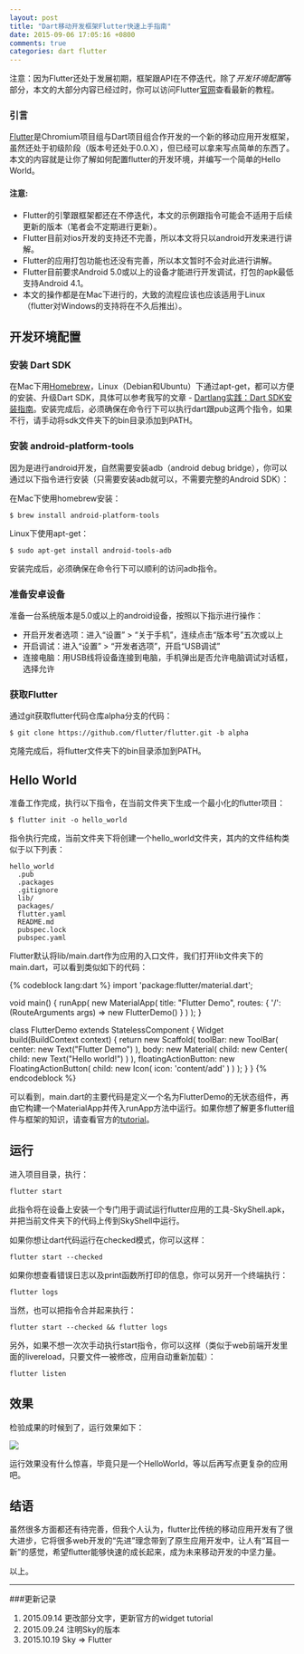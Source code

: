 ```yaml
---
layout: post
title: "Dart移动开发框架Flutter快速上手指南"
date: 2015-09-06 17:05:16 +0800
comments: true
categories: dart flutter
---
```

注意：因为Flutter还处于发展初期，框架跟API在不停迭代，除了*开发环境配置*等部分，本文的大部分内容已经过时，你可以访问Flutter[官网](http://flutter.io)查看最新的教程。

### 引言
[Flutter](http://flutter.io/)是Chromium项目组与Dart项目组合作开发的一个新的移动应用开发框架，虽然还处于初级阶段（版本号还处于0.0.X），但已经可以拿来写点简单的东西了。本文的内容就是让你了解如何配置flutter的开发环境，并编写一个简单的Hello World。

#### 注意:
* Flutter的引擎跟框架都还在不停迭代，本文的示例跟指令可能会不适用于后续更新的版本（笔者会不定期进行更新）。
* Flutter目前对ios开发的支持还不完善，所以本文将只以android开发来进行讲解。
* Flutter的应用打包功能也还没有完善，所以本文暂时不会对此进行讲解。
* Flutter目前要求Android 5.0或以上的设备才能进行开发调试，打包的apk最低支持Android 4.1。
* 本文的操作都是在Mac下进行的，大致的流程应该也应该适用于Linux（flutter对Windows的支持将在不久后推出）。

## 开发环境配置

### 安装 Dart SDK
在Mac下用[Homebrew](http://brew.sh/)，Linux（Debian和Ubuntu）下通过apt-get，都可以方便的安装、升级Dart SDK，具体可以参考我写的文章 - [Dartlang实践：Dart SDK安装指南](http://jarontai.github.io/blog/2015/08/21/dart-sdk-auto-installtion/)。安装完成后，必须确保在命令行下可以执行dart跟pub这两个指令，如果不行，请手动将sdk文件夹下的bin目录添加到PATH。

### 安装 android-platform-tools
因为是进行android开发，自然需要安装adb（android debug bridge），你可以通过以下指令进行安装（只需要安装adb就可以，不需要完整的Android SDK）：
<!-- more -->

在Mac下使用homebrew安装：

    $ brew install android-platform-tools

Linux下使用apt-get：

    $ sudo apt-get install android-tools-adb

安装完成后，必须确保在命令行下可以顺利的访问adb指令。

### 准备安卓设备
准备一台系统版本是5.0或以上的android设备，按照以下指示进行操作：

* 开启开发者选项：进入“设置” > “关于手机”，连续点击“版本号”五次或以上
* 开启调试：进入“设置” > “开发者选项”，开启“USB调试”
* 连接电脑：用USB线将设备连接到电脑，手机弹出是否允许电脑调试对话框，选择允许

### 获取Flutter
通过git获取flutter代码仓库alpha分支的代码：

    $ git clone https://github.com/flutter/flutter.git -b alpha

克隆完成后，将flutter文件夹下的bin目录添加到PATH。  

## Hello World
准备工作完成，执行以下指令，在当前文件夹下生成一个最小化的flutter项目：

    $ flutter init -o hello_world

指令执行完成，当前文件夹下将创建一个hello_world文件夹，其内的文件结构类似于以下列表：

    hello_world
      .pub
      .packages
      .gitignore
      lib/
      packages/
      flutter.yaml
      README.md
      pubspec.lock
      pubspec.yaml


Flutter默认将lib/main.dart作为应用的入口文件，我们打开lib文件夹下的main.dart，可以看到类似如下的代码：

{% codeblock lang:dart %}
import 'package:flutter/material.dart';

void main() {
  runApp(
    new MaterialApp(
      title: "Flutter Demo",
      routes: {
        '/': (RouteArguments args) => new FlutterDemo()
      }
    )
  );
}

class FlutterDemo extends StatelessComponent {
  Widget build(BuildContext context) {
    return new Scaffold(
      toolBar: new ToolBar(
        center: new Text("Flutter Demo")
      ),
      body: new Material(
        child: new Center(
          child: new Text("Hello world!")
        )
      ),
      floatingActionButton: new FloatingActionButton(
        child: new Icon(
          icon: 'content/add'
        )
      )
    );
  }
}
{% endcodeblock %}

可以看到，main.dart的主要代码是定义一个名为FlutterDemo的无状态组件，再由它构建一个MaterialApp并传入runApp方法中运行。如果你想了解更多flutter组件与框架的知识，请查看官方的[tutorial](https://flutter.io/tutorial/)。

## 运行
进入项目目录，执行：

    flutter start

此指令将在设备上安装一个专门用于调试运行flutter应用的工具-SkyShell.apk，并把当前文件夹下的代码上传到SkyShell中运行。

如果你想让dart代码运行在checked模式，你可以这样：

    flutter start --checked

如果你想查看错误日志以及print函数所打印的信息，你可以另开一个终端执行：

    flutter logs

当然，也可以把指令合并起来执行：

    flutter start --checked && flutter logs

另外，如果不想一次次手动执行start指令，你可以这样（类似于web前端开发里面的livereload，只要文件一被修改，应用自动重新加载）：

    flutter listen

## 效果
检验成果的时候到了，运行效果如下：

  <img src="{{ root_url }}/images/custom/dart/flutter/flutter_starter_app_screenshot.png" />

运行效果没有什么惊喜，毕竟只是一个HelloWorld，等以后再写点更复杂的应用吧。

## 结语
虽然很多方面都还有待完善，但我个人认为，flutter比传统的移动应用开发有了很大进步，它将很多web开发的“先进”理念带到了原生应用开发中，让人有“耳目一新”的感觉，希望flutter能够快速的成长起来，成为未来移动开发的中坚力量。

以上。

---
###更新记录
1. 2015.09.14 更改部分文字，更新官方的widget tutorial
2. 2015.09.24 注明Sky的版本
3. 2015.10.19 Sky => Flutter
